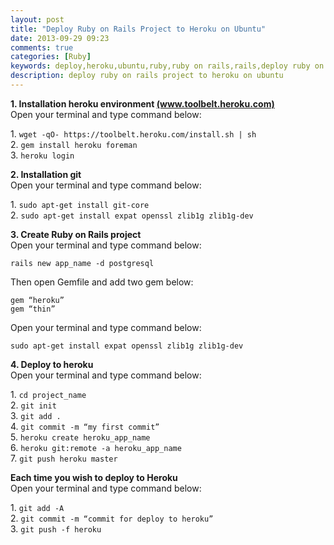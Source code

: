 ```yaml
---
layout: post
title: "Deploy Ruby on Rails Project to Heroku on Ubuntu"
date: 2013-09-29 09:23
comments: true
categories: [Ruby]
keywords: deploy,heroku,ubuntu,ruby,ruby on rails,rails,deploy ruby on rails project to heroku on ubuntu
description: deploy ruby on rails project to heroku on ubuntu
---
```


<!-- **Content start here** -->
<p>
  <strong>1. Installation heroku environment <a href="https://toolbelt.heroku.com/">(www.toolbelt.heroku.com)</a></strong><br/>
  Open your terminal and type command below:<br/>
</p>
<p>
  1. <code>wget -qO- https://toolbelt.heroku.com/install.sh | sh</code><br/>
  2. <code>gem install heroku foreman</code><br/>
  3. <code>heroku login</code><br/>
</p>
<p>
  <strong>2.  Installation git<br/></strong>
  Open your terminal and type command below:<br/>
</p>
<p>
  1. <code>sudo apt-get install git-core</code><br/>
  2. <code>sudo apt-get install expat openssl zlib1g zlib1g-dev</code><br/>
</p>
<p>
  <strong>3. Create Ruby on Rails project<br/></strong>
  Open your terminal and type command below:<br/>
</p>
<p>
  <code>rails new app_name -d postgresql</code><br/>
</p>
<p>
  Then open Gemfile and add two gem below:
</p>
<p>
  <code>gem “heroku”</code><br/>
  <code>gem “thin”</code><br/>
</p>
<p>
  Open your terminal and type command below:<br/>
</p>
<p>
  <code>sudo apt-get install expat openssl zlib1g zlib1g-dev</code><br/>
</p>
<p>
  <strong>4. Deploy to heroku<br/></strong>
  Open your terminal and type command below:<br/>
</p>
<p>
  1. <code>cd project_name</code><br/>
  2. <code>git init</code><br/>
  3. <code>git add .</code><br/>
  4. <code>git commit -m “my first commit”</code><br/>
  5. <code>heroku create heroku_app_name</code><br/>
  6. <code>heroku git:remote -a heroku_app_name</code><br/>
  7. <code>git push heroku master</code><br/>
</p>
<p>
  <strong>Each time you wish to deploy to Heroku<br/></strong>
  Open your terminal and type command below:<br/>
</p>
<p>
  1. <code>git add -A</code><br/>
  2. <code>git commit -m “commit for deploy to heroku”</code><br/>
  3. <code>git push -f heroku</code><br/>
</p>